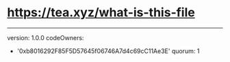 # https://tea.xyz/what-is-this-file
---
version: 1.0.0
codeOwners:
  - '0xb8016292F85F5D57645f06746A7d4c69cC11Ae3E'
quorum: 1
